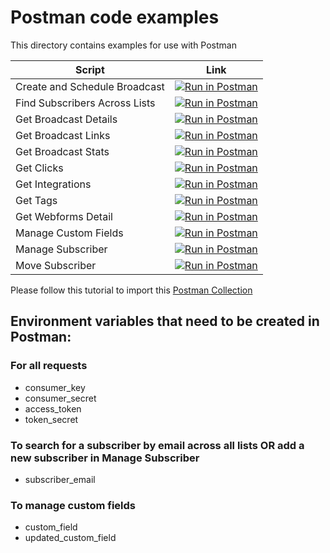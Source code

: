# Postman code examples

This directory contains examples for use with Postman

| Script | Link |
|--------|------|
| Create and Schedule Broadcast|[![Run in Postman](https://run.pstmn.io/button.svg)](https://app.getpostman.com/run-collection/210e1bbb183a8ed3faf3)|
| Find Subscribers Across Lists|[![Run in Postman](https://run.pstmn.io/button.svg)](https://app.getpostman.com/run-collection/bffa24a4a56d16e06c6e)|
| Get Broadcast Details|[![Run in Postman](https://run.pstmn.io/button.svg)](https://app.getpostman.com/run-collection/32ab56e1f66cae6271d6)|
| Get Broadcast Links|[![Run in Postman](https://run.pstmn.io/button.svg)](https://app.getpostman.com/run-collection/1463b4cc1855e97c4ee8)|
| Get Broadcast Stats|[![Run in Postman](https://run.pstmn.io/button.svg)](https://app.getpostman.com/run-collection/41169681dc90046934db)|
| Get Clicks|[![Run in Postman](https://run.pstmn.io/button.svg)](https://app.getpostman.com/run-collection/f66b2f4a196a6e7a051c)|
| Get Integrations|[![Run in Postman](https://run.pstmn.io/button.svg)](https://app.getpostman.com/run-collection/1818ac6da02bdf32e5da)|
| Get Tags|[![Run in Postman](https://run.pstmn.io/button.svg)](https://app.getpostman.com/run-collection/c3ce503da22f60621cfa)|
| Get Webforms Detail|[![Run in Postman](https://run.pstmn.io/button.svg)](https://app.getpostman.com/run-collection/3f7be56bda2412df5fa9)|
| Manage Custom Fields|[![Run in Postman](https://run.pstmn.io/button.svg)](https://app.getpostman.com/run-collection/e816843da34504009a49)|
| Manage Subscriber|[![Run in Postman](https://run.pstmn.io/button.svg)](https://app.getpostman.com/run-collection/833d91a29acab705cfbf)|
| Move Subscriber|[![Run in Postman](https://run.pstmn.io/button.svg)](https://app.getpostman.com/run-collection/ecf9be7cab2c7c22821f)|

Please follow this tutorial to import this [Postman Collection](https://www.getpostman.com/docs/collections)

## Environment variables that need to be created in Postman:

### For all requests

- consumer_key
- consumer_secret
- access_token
- token_secret

### To search for a subscriber by email across all lists OR add a new subscriber in Manage Subscriber

- subscriber_email

### To manage custom fields

- custom_field
- updated_custom_field
